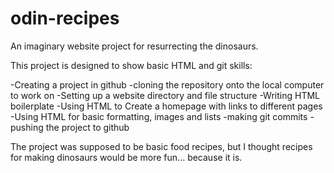 # odin-recipes

An imaginary website project for resurrecting the dinosaurs.

This project is designed to show basic HTML and git skills:

-Creating a project in github
-cloning the repository onto the local computer to work on
-Setting up a website directory and file structure
-Writing HTML boilerplate
-Using HTML to Create a homepage with links to different pages
-Using HTML for basic formatting, images and lists
-making git commits
-pushing the project to github

The project was supposed to be basic food recipes, but I thought recipes for making dinosaurs would be more fun... because it is.